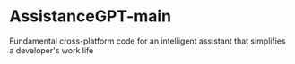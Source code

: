# AssistanceGPT-main
Fundamental cross-platform code for an intelligent assistant that  simplifies a developer's work life

